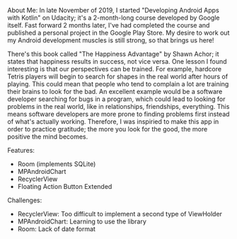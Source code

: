 About Me:
In late November of 2019, I started "Developing Android Apps with Kotlin"⁠ on Udacity; it's a 2-month-long course developed by Google itself. Fast forward 2 months later, I've had completed the course and published a personal project in the Google Play Store. My desire to work out my Android development muscles is still strong, so that brings us here!

There's this book called "The Happiness Advantage" by Shawn Achor; it states that happiness results in success, not vice versa. One lesson  I found interesting is that our perspectives can be trained. For example, hardcore Tetris players will begin to search for shapes in the real world after hours of playing. This could mean that people who tend to complain a lot are training their brains to look for the bad. An excellent example would be a software developer searching for bugs in a program, which could lead to looking for problems in the real world, like in relationships, friendships, everything. This means software developers are more prone to finding problems first instead of what's actually working. Therefore, I was inspiried to make this app in order to practice gratitude; the more you look for the good, the more positive the mind becomes.

Features:
- Room (implements SQLite)
- MPAndroidChart
- RecyclerView
- Floating Action Button Extended

Challenges:
- RecyclerView: Too difficult to implement a second type of ViewHolder
- MPAndroidChart: Learning to use the library
- Room: Lack of date format
